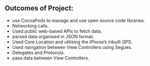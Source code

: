 

## Outcomes of Project:

* use CocoaPods to manage and use open source code libraries. 
* Networking calls.
* Used public web-based APIs to fetch data.
* parsed data organised in JSON format.
* Used Core Location and utilising the iPhone’s inbuilt GPS. 
* Used navigation between View Controllers using Segues.
* Delegates and Protocols.
* pass data between View Controllers.
